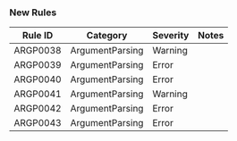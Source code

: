 ### New Rules

Rule ID | Category | Severity | Notes
--------|----------|----------|-------
ARGP0038 | ArgumentParsing | Warning |
ARGP0039 | ArgumentParsing | Error |
ARGP0040 | ArgumentParsing | Error |
ARGP0041 | ArgumentParsing | Warning |
ARGP0042 | ArgumentParsing | Error |
ARGP0043 | ArgumentParsing | Error |
